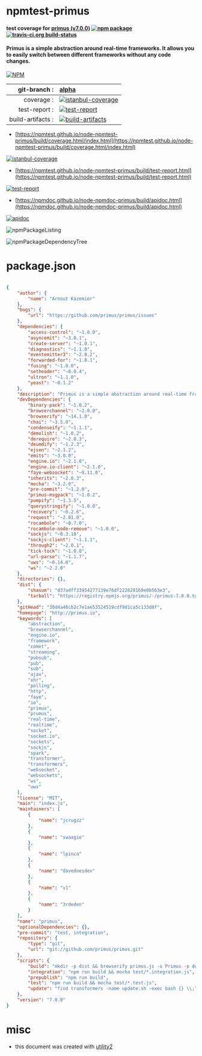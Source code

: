 # npmtest-primus

#### test coverage for  [primus (v7.0.0)](http://primus.io)  [![npm package](https://img.shields.io/npm/v/npmtest-primus.svg?style=flat-square)](https://www.npmjs.org/package/npmtest-primus) [![travis-ci.org build-status](https://api.travis-ci.org/npmtest/node-npmtest-primus.svg)](https://travis-ci.org/npmtest/node-npmtest-primus)

#### Primus is a simple abstraction around real-time frameworks. It allows you to easily switch between different frameworks without any code changes.

[![NPM](https://nodei.co/npm/primus.png?downloads=true&downloadRank=true&stars=true)](https://www.npmjs.com/package/primus)

| git-branch : | [alpha](https://github.com/npmtest/node-npmtest-primus/tree/alpha)|
|--:|:--|
| coverage : | [![istanbul-coverage](https://npmtest.github.io/node-npmtest-primus/build/coverage.badge.svg)](https://npmtest.github.io/node-npmtest-primus/build/coverage.html/index.html)|
| test-report : | [![test-report](https://npmtest.github.io/node-npmtest-primus/build/test-report.badge.svg)](https://npmtest.github.io/node-npmtest-primus/build/test-report.html)|
| build-artifacts : | [![build-artifacts](https://npmtest.github.io/node-npmtest-primus/glyphicons_144_folder_open.png)](https://github.com/npmtest/node-npmtest-primus/tree/gh-pages/build)|

- [https://npmtest.github.io/node-npmtest-primus/build/coverage.html/index.html](https://npmtest.github.io/node-npmtest-primus/build/coverage.html/index.html)

[![istanbul-coverage](https://npmtest.github.io/node-npmtest-primus/build/screenCapture.buildCi.browser.%252Ftmp%252Fbuild%252Fcoverage.lib.html.png)](https://npmtest.github.io/node-npmtest-primus/build/coverage.html/index.html)

- [https://npmtest.github.io/node-npmtest-primus/build/test-report.html](https://npmtest.github.io/node-npmtest-primus/build/test-report.html)

[![test-report](https://npmtest.github.io/node-npmtest-primus/build/screenCapture.buildCi.browser.%252Ftmp%252Fbuild%252Ftest-report.html.png)](https://npmtest.github.io/node-npmtest-primus/build/test-report.html)

- [https://npmdoc.github.io/node-npmdoc-primus/build/apidoc.html](https://npmdoc.github.io/node-npmdoc-primus/build/apidoc.html)

[![apidoc](https://npmdoc.github.io/node-npmdoc-primus/build/screenCapture.buildCi.browser.%252Ftmp%252Fbuild%252Fapidoc.html.png)](https://npmdoc.github.io/node-npmdoc-primus/build/apidoc.html)

![npmPackageListing](https://npmtest.github.io/node-npmtest-primus/build/screenCapture.npmPackageListing.svg)

![npmPackageDependencyTree](https://npmtest.github.io/node-npmtest-primus/build/screenCapture.npmPackageDependencyTree.svg)



# package.json

```json

{
    "author": {
        "name": "Arnout Kazemier"
    },
    "bugs": {
        "url": "https://github.com/primus/primus/issues"
    },
    "dependencies": {
        "access-control": "~1.0.0",
        "asyncemit": "~3.0.1",
        "create-server": "~1.0.1",
        "diagnostics": "~1.1.0",
        "eventemitter3": "~2.0.2",
        "forwarded-for": "~1.0.1",
        "fusing": "~1.0.0",
        "setheader": "~0.0.4",
        "ultron": "~1.1.0",
        "yeast": "~0.1.2"
    },
    "description": "Primus is a simple abstraction around real-time frameworks. It allows you to easily switch between different frameworks without any code changes.",
    "devDependencies": {
        "binary-pack": "~1.0.2",
        "browserchannel": "~2.0.0",
        "browserify": "~14.1.0",
        "chai": "~3.5.0",
        "condenseify": "~1.1.1",
        "demolish": "~1.0.2",
        "derequire": "~2.0.3",
        "deumdify": "~1.2.3",
        "ejson": "~2.1.2",
        "emits": "~3.0.0",
        "engine.io": "~2.1.0",
        "engine.io-client": "~2.1.0",
        "faye-websocket": "~0.11.0",
        "inherits": "~2.0.3",
        "mocha": "~3.2.0",
        "pre-commit": "~1.2.0",
        "primus-msgpack": "~1.0.2",
        "pumpify": "~1.3.5",
        "querystringify": "~1.0.0",
        "recovery": "~0.2.6",
        "request": "~2.81.0",
        "rocambole": "~0.7.0",
        "rocambole-node-remove": "~1.0.0",
        "sockjs": "~0.3.18",
        "sockjs-client": "~1.1.1",
        "through2": "~2.0.1",
        "tick-tock": "~1.0.0",
        "url-parse": "~1.1.7",
        "uws": "~0.14.0",
        "ws": "~2.2.0"
    },
    "directories": {},
    "dist": {
        "shasum": "d37adff33954277139e76df222828160e0b563e3",
        "tarball": "https://registry.npmjs.org/primus/-/primus-7.0.0.tgz"
    },
    "gitHead": "30d4a46cb2c7e1ae53524519cdf9d1ca5c133d8f",
    "homepage": "http://primus.io",
    "keywords": [
        "abstraction",
        "browserchannel",
        "engine.io",
        "framework",
        "comet",
        "streaming",
        "pubsub",
        "pub",
        "sub",
        "ajax",
        "xhr",
        "polling",
        "http",
        "faye",
        "io",
        "primus",
        "prumus",
        "real-time",
        "realtime",
        "socket",
        "socket.io",
        "sockets",
        "sockjs",
        "spark",
        "transformer",
        "transformers",
        "websocket",
        "websockets",
        "ws",
        "uws"
    ],
    "license": "MIT",
    "main": "index.js",
    "maintainers": [
        {
            "name": "jcrugzz"
        },
        {
            "name": "swaagie"
        },
        {
            "name": "lpinca"
        },
        {
            "name": "davedoesdev"
        },
        {
            "name": "v1"
        },
        {
            "name": "3rdeden"
        }
    ],
    "name": "primus",
    "optionalDependencies": {},
    "pre-commit": "test, integration",
    "repository": {
        "type": "git",
        "url": "git://github.com/primus/primus.git"
    },
    "scripts": {
        "build": "mkdir -p dist && browserify primus.js -s Primus -p deumdify | derequire > dist/primus.js",
        "integration": "npm run build && mocha test/*.integration.js",
        "prepublish": "npm run build",
        "test": "npm run build && mocha test/*.test.js",
        "update": "find transformers -name update.sh -exec bash {} \\;"
    },
    "version": "7.0.0"
}
```



# misc
- this document was created with [utility2](https://github.com/kaizhu256/node-utility2)
